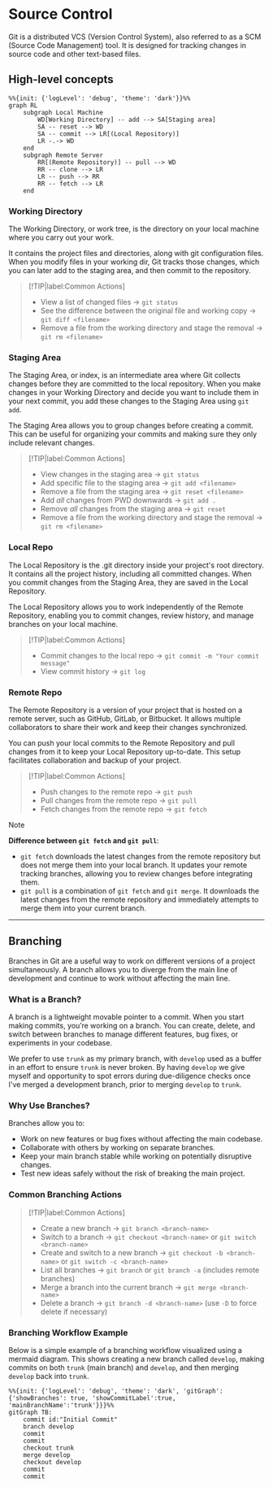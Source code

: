 # Source Control

Git is a distributed VCS (Version Control System), also referred to as a SCM (Source Code Management) tool. It is designed for tracking changes in source code and other text-based files.

## High-level concepts

```mermaid
%%{init: {'logLevel': 'debug', 'theme': 'dark'}}%%
graph RL
    subgraph Local Machine
        WD[Working Directory] -- add --> SA[Staging area]
        SA -- reset --> WD
        SA -- commit --> LR[(Local Repository)]
        LR -.-> WD
    end
    subgraph Remote Server
        RR[(Remote Repository)] -- pull --> WD
        RR -- clone --> LR
        LR -- push --> RR
        RR -- fetch --> LR
    end

```

<!-- tabs:start -->

### **Working Directory**

The Working Directory, or work tree, is the directory on your local machine where you carry out your work.

It contains the project files and directories, along with git configuration files. When you modify files in your working dir, Git tracks those changes, which you can later add to the staging area, and then commit to the repository.

> [!TIP|label:Common Actions]
> - View a list of changed files -> `git status`
> - See the difference between the original file and working copy -> `git diff <filename>`
> - Remove a file from the working directory and stage the removal -> `git rm <filename>`

### **Staging Area**

The Staging Area, or index, is an intermediate area where Git collects changes before they are committed to the local repository. When you make changes in your Working Directory and decide you want to include them in your next commit, you add these changes to the Staging Area using `git add`.

The Staging Area allows you to group changes before creating a commit. This can be useful for organizing your commits and making sure they only include relevant changes.

> [!TIP|label:Common Actions]
> - View changes in the staging area -> `git status`
> - Add specific file to the staging area -> `git add <filename>`
> - Remove a file from the staging area -> `git reset <filename>`
> - Add *all* changes from PWD downwards -> `git add .`
> - Remove *all* changes from the staging area -> `git reset`
> - Remove a file from the working directory and stage the removal -> `git rm <filename>`

### **Local Repo**

The Local Repository is the .git directory inside your project's root directory. It contains all the project history, including all committed changes. When you commit changes from the Staging Area, they are saved in the Local Repository.

The Local Repository allows you to work independently of the Remote Repository, enabling you to commit changes, review history, and manage branches on your local machine.

> [!TIP|label:Common Actions]
> - Commit changes to the local repo -> `git commit -m "Your commit message"`
> - View commit history -> `git log`

### **Remote Repo**

The Remote Repository is a version of your project that is hosted on a remote server, such as GitHub, GitLab, or Bitbucket. It allows multiple collaborators to share their work and keep their changes synchronized.

You can push your local commits to the Remote Repository and pull changes from it to keep your Local Repository up-to-date. This setup facilitates collaboration and backup of your project.

> [!TIP|label:Common Actions]
> - Push changes to the remote repo -> `git push`
> - Pull changes from the remote repo -> `git pull`
> - Fetch changes from the remote repo -> `git fetch`

> [!NOTE]
> **Difference between `git fetch` and `git pull`**:
> - `git fetch` downloads the latest changes from the remote repository but does not merge them into your local branch. It updates your remote tracking branches, allowing you to review changes before integrating them.
> - `git pull` is a combination of `git fetch` and `git merge`. It downloads the latest changes from the remote repository and immediately attempts to merge them into your current branch.

<!-- tabs:end -->


---

## Branching

Branches in Git are a useful way to work on different versions of a project simultaneously. A branch allows you to diverge from the main line of development and continue to work without affecting the main line.

### **What is a Branch?**

A branch is a lightweight movable pointer to a commit. When you start making commits, you’re working on a branch. You can create, delete, and switch between branches to manage different features, bug fixes, or experiments in your codebase.

We prefer to use `trunk` as my primary branch, with `develop` used as a buffer in an effort to ensure `trunk` is never broken. By having `develop` we give myself and opportunity to spot errors during due-diligence checks once I've merged a development branch, prior to merging `develop` to `trunk`.


### **Why Use Branches?**

Branches allow you to:
- Work on new features or bug fixes without affecting the main codebase.
- Collaborate with others by working on separate branches.
- Keep your main branch stable while working on potentially disruptive changes.
- Test new ideas safely without the risk of breaking the main project.

### **Common Branching Actions**

> [!TIP|label:Common Actions]
> - Create a new branch -> `git branch <branch-name>`
> - Switch to a branch -> `git checkout <branch-name>` or `git switch <branch-name>`
> - Create and switch to a new branch -> `git checkout -b <branch-name>` or `git switch -c <branch-name>`
> - List all branches -> `git branch` or `git branch -a` (includes remote branches)
> - Merge a branch into the current branch -> `git merge <branch-name>`
> - Delete a branch -> `git branch -d <branch-name>` (use `-D` to force delete if necessary)

### **Branching Workflow Example**

Below is a simple example of a branching workflow visualized using a mermaid diagram. This shows creating a new branch called `develop`, making commits on both `trunk` (main branch) and `develop`, and then merging `develop` back into `trunk`.

```mermaid
%%{init: {'logLevel': 'debug', 'theme': 'dark', 'gitGraph': {'showBranches': true, 'showCommitLabel':true, 'mainBranchName':'trunk'}}}%%
gitGraph TB:
    commit id:"Initial Commit"
    branch develop
    commit
    commit
    checkout trunk
    merge develop
    checkout develop
    commit
    commit
```
